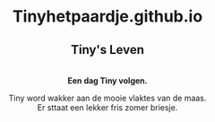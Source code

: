 # Tinyhetpaardje.github.io
<head>
<h2>Tiny's Leven</h2>
 <style>
  body {
  text-align: center; }
background: black;
color-text: white;
}
   </style>
</head>
<body>
  <br>     
 <b>Een dag Tiny volgen.</b>
<p>Tiny word wakker aan de mooie vlaktes van de maas. <br>  Er sttaat een lekker fris zomer briesje.</p>
</body>
